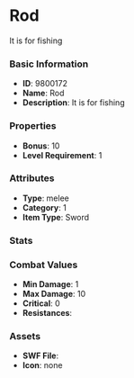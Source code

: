 # Rod

It is for fishing

### Basic Information

- **ID**: 9800172
- **Name**: Rod
- **Description**: It is for fishing

### Properties

- **Bonus**: 10
- **Level Requirement**: 1

### Attributes

- **Type**: melee     
- **Category**: 1
- **Item Type**: Sword

### Stats


### Combat Values

- **Min Damage**: 1
- **Max Damage**: 10
- **Critical**: 0
- **Resistances**: 

### Assets

- **SWF File**: 
- **Icon**: none

